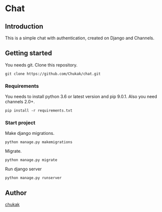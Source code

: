 # Chat

## Introduction
This is a simple chat with authentication, created on Django and Channels.

## Getting started
You needs git. Clone this repository.

```
git clone https://github.com/Chukak/chat.git
```

### Requirements
You needs to install python 3.6 or latest version and pip 9.0.1.
Also you need channels 2.0+.

```
pip install -r requirements.txt
```

### Start project
Make django migrations.

``` python manage.py makemigrations ```

Migrate.

``` python manage.py migrate ```

Run django server

``` python manage.py runserver ```

## Author
[chukak](https://github.com/Chukak)

